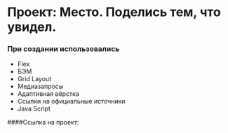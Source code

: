 # Проект: Место. Поделись тем, что увидел.

### При создании использовались
* Flex
* БЭМ
* Grid Layout
* Медиазапросы
* Адаптивная вёрстка
* Ссылки на официальные источники
* Java Script


####Ссылка на проект:
